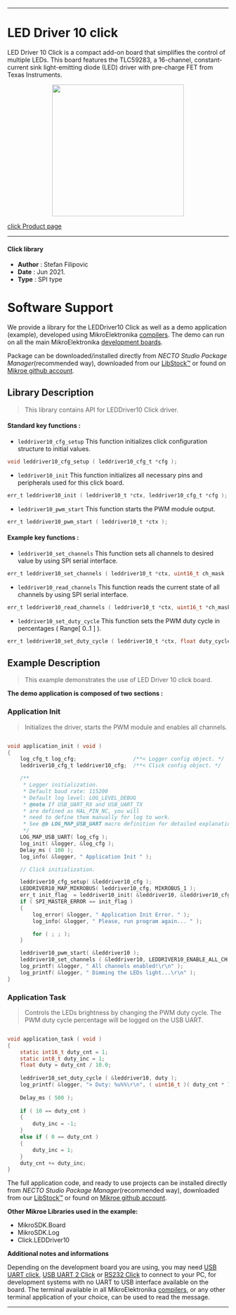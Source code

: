 
---
# LED Driver 10 click

LED Driver 10 Click is a compact add-on board that simplifies the control of multiple LEDs. This board features the TLC59283, a 16-channel, constant-current sink light-emitting diode (LED) driver with pre-charge FET from Texas Instruments.

<p align="center">
  <img src="https://download.mikroe.com/images/click_for_ide/leddriver10_click.png" height=300px>
</p>

[click Product page](https://www.mikroe.com/led-driver-10-click)

---


#### Click library

- **Author**        : Stefan Filipovic
- **Date**          : Jun 2021.
- **Type**          : SPI type


# Software Support

We provide a library for the LEDDriver10 Click
as well as a demo application (example), developed using MikroElektronika
[compilers](https://www.mikroe.com/necto-studio).
The demo can run on all the main MikroElektronika [development boards](https://www.mikroe.com/development-boards).

Package can be downloaded/installed directly from *NECTO Studio Package Manager*(recommended way), downloaded from our [LibStock&trade;](https://libstock.mikroe.com) or found on [Mikroe github account](https://github.com/MikroElektronika/mikrosdk_click_v2/tree/master/clicks).

## Library Description

> This library contains API for LEDDriver10 Click driver.

#### Standard key functions :

- `leddriver10_cfg_setup` This function initializes click configuration structure to initial values.
```c
void leddriver10_cfg_setup ( leddriver10_cfg_t *cfg );
```

- `leddriver10_init` This function initializes all necessary pins and peripherals used for this click board.
```c
err_t leddriver10_init ( leddriver10_t *ctx, leddriver10_cfg_t *cfg );
```

- `leddriver10_pwm_start` This function starts the PWM module output.
```c
err_t leddriver10_pwm_start ( leddriver10_t *ctx );
```

#### Example key functions :

- `leddriver10_set_channels` This function sets all channels to desired value by using SPI serial interface.
```c
err_t leddriver10_set_channels ( leddriver10_t *ctx, uint16_t ch_mask );
```

- `leddriver10_read_channels` This function reads the current state of all channels by using SPI serial interface.
```c
err_t leddriver10_read_channels ( leddriver10_t *ctx, uint16_t *ch_mask );
```

- `leddriver10_set_duty_cycle` This function sets the PWM duty cycle in percentages ( Range[ 0..1 ] ).
```c
err_t leddriver10_set_duty_cycle ( leddriver10_t *ctx, float duty_cycle );
```

## Example Description

> This example demonstrates the use of LED Driver 10 click board.

**The demo application is composed of two sections :**

### Application Init

> Initializes the driver, starts the PWM module and enables all channels.

```c

void application_init ( void )
{
    log_cfg_t log_cfg;                  /**< Logger config object. */
    leddriver10_cfg_t leddriver10_cfg;  /**< Click config object. */

    /** 
     * Logger initialization.
     * Default baud rate: 115200
     * Default log level: LOG_LEVEL_DEBUG
     * @note If USB_UART_RX and USB_UART_TX 
     * are defined as HAL_PIN_NC, you will 
     * need to define them manually for log to work. 
     * See @b LOG_MAP_USB_UART macro definition for detailed explanation.
     */
    LOG_MAP_USB_UART( log_cfg );
    log_init( &logger, &log_cfg );
    Delay_ms ( 100 );
    log_info( &logger, " Application Init " );

    // Click initialization.

    leddriver10_cfg_setup( &leddriver10_cfg );
    LEDDRIVER10_MAP_MIKROBUS( leddriver10_cfg, MIKROBUS_1 );
    err_t init_flag  = leddriver10_init( &leddriver10, &leddriver10_cfg );
    if ( SPI_MASTER_ERROR == init_flag ) 
    {
        log_error( &logger, " Application Init Error. " );
        log_info( &logger, " Please, run program again... " );

        for ( ; ; );
    }

    leddriver10_pwm_start( &leddriver10 );    
    leddriver10_set_channels ( &leddriver10, LEDDRIVER10_ENABLE_ALL_CH );
    log_printf( &logger, " All channels enabled!\r\n" );
    log_printf( &logger, " Dimming the LEDs light...\r\n" );
}

```

### Application Task

> Controls the LEDs brightness by changing the PWM duty cycle.
> The PWM duty cycle percentage will be logged on the USB UART.

```c

void application_task ( void )
{
    static int16_t duty_cnt = 1;
    static int8_t duty_inc = 1;
    float duty = duty_cnt / 10.0;
    
    leddriver10_set_duty_cycle ( &leddriver10, duty );
    log_printf( &logger, "> Duty: %u%%\r\n", ( uint16_t )( duty_cnt * 10 ) );
    
    Delay_ms ( 500 );
    
    if ( 10 == duty_cnt ) 
    {
        duty_inc = -1;
    }
    else if ( 0 == duty_cnt ) 
    {
        duty_inc = 1;
    }
    duty_cnt += duty_inc;
}

```

The full application code, and ready to use projects can be installed directly from *NECTO Studio Package Manager*(recommended way), downloaded from our [LibStock&trade;](https://libstock.mikroe.com) or found on [Mikroe github account](https://github.com/MikroElektronika/mikrosdk_click_v2/tree/master/clicks).

**Other Mikroe Libraries used in the example:**

- MikroSDK.Board
- MikroSDK.Log
- Click.LEDDriver10

**Additional notes and informations**

Depending on the development board you are using, you may need
[USB UART click](http://shop.mikroe.com/usb-uart-click),
[USB UART 2 Click](http://shop.mikroe.com/usb-uart-2-click) or
[RS232 Click](http://shop.mikroe.com/rs232-click) to connect to your PC, for
development systems with no UART to USB interface available on the board. The
terminal available in all MikroElektronika
[compilers](http://shop.mikroe.com/compilers), or any other terminal application
of your choice, can be used to read the message.

---

